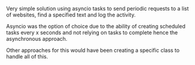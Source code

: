 Very simple solution using asyncio tasks to send periodic requests to a list of websites, find a specified text and log the activity.

Asyncio was the option of choice due to the ability of creating scheduled tasks every x seconds and not relying on tasks to complete hence the asynchronous approach.

Other approaches for this would have been creating a specific class to handle all of this.